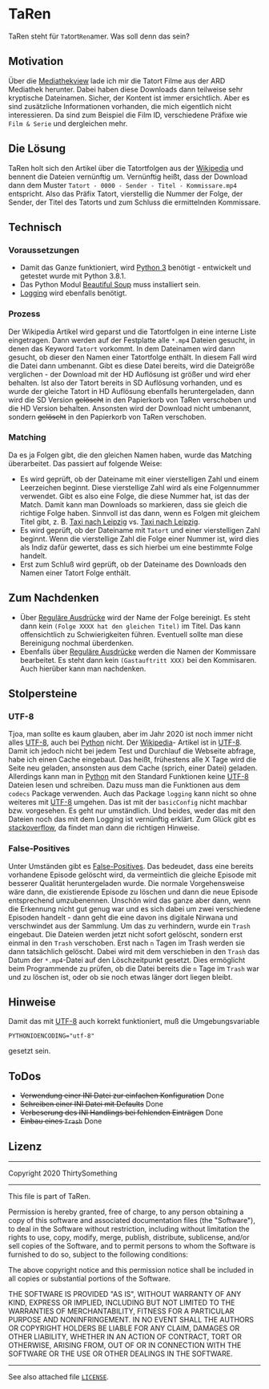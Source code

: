 # TaRen

TaRen steht für ```Ta```tort```Ren```amer. Was soll denn das sein?

## Motivation

Über die [Mediathekview][mediathekview] lade ich mir die Tatort Filme aus der
ARD Mediathek herunter. Dabei haben diese Downloads dann teilweise sehr
kryptische Dateinamen. Sicher, der Kontent ist immer ersichtlich. Aber es sind
zusätzliche Informationen vorhanden, die mich eigentlich nicht interessieren.
Da sind zum Beispiel die Film ID, verschiedene Präfixe wie ```Film & Serie```
und dergleichen mehr.

## Die Lösung

TaRen holt sich den Artikel über die Tatortfolgen aus der [Wikipedia][tatortwiki]
und bennent die Dateien vernünftig um. Vernünftig heißt, dass der Download dann
dem Muster ```Tatort - 0000 - Sender - Titel - Kommissare.mp4``` entspricht.
Also das Präfix Tatort, vierstellig die Nummer der Folge, der Sender, der Titel
des Tatorts und zum Schluss die ermittelnden Kommissare.

## Technisch

### Voraussetzungen

- Damit das Ganze funktioniert, wird [Python 3][python] benötigt - entwickelt
und getestet wurde mit Python 3.8.1.
- Das Python Modul [Beautiful Soup][beautifulsoup] muss installiert sein.
- [Logging][logging] wird ebenfalls benötigt.

### Prozess

Der Wikipedia Artikel wird geparst und die Tatortfolgen in eine interne
Liste eingetragen. Dann werden auf der Festplatte alle ```*.mp4``` Dateien
gesucht, in denen das Keyword ```Tatort``` vorkommt. In dem Dateinamen wird
dann gesucht, ob dieser den Namen einer Tatortfolge enthält. In diesem Fall
wird die Datei dann umbenannt. Gibt es diese Datei bereits, wird die Dateigröße
verglichen - der Download mit der HD Auflösung ist größer und wird eher
behalten. Ist also der Tatort bereits in SD Auflösung vorhanden, und es wurde
der gleiche Tatort in HD Auflösung ebenfalls heruntergeladen, dann wird die
SD Version ~~gelöscht~~ in den Papierkorb von TaRen verschoben und die HD
Version behalten. Ansonsten wird der Download nicht umbenannt, sondern
~~gelöscht~~ in den Papierkorb von TaRen verschoben.

### Matching

Da es ja Folgen gibt, die den gleichen Namen haben, wurde das Matching
überarbeitet. Das passiert auf folgende Weise:

- Es wird geprüft, ob der Dateiname mit einer vierstelligen Zahl und einem
Leerzeichen beginnt. Diese vierstellige Zahl wird als eine Folgennummer
verwendet. Gibt es also eine Folge, die diese Nummer hat, ist das der Match.
Damit kann man Downloads so markieren, dass sie gleich die richtige Folge haben.
Sinnvoll ist das dann, wenn es Folgen mit gleichem Titel gibt, z. B.
[Taxi nach Leipzig][tnlo] vs. [Taxi nach Leipzig][tnln].
- Es wird geprüft, ob der Dateiname mit ```Tatort``` und einer vierstelligen
Zahl beginnt. Wenn die vierstellige Zahl die Folge einer Nummer ist, wird dies
als Indiz dafür gewertet, dass es sich hierbei um eine bestimmte Folge handelt.
- Erst zum Schluß wird geprüft, ob der Dateiname des Downloads den Namen einer
Tatort Folge enthält.

## Zum Nachdenken

- Über [Reguläre Ausdrücke][regexp] wird der Name der Folge bereinigt. Es steht
dann kein ```(Folge XXXX hat den gleichen Titel)``` im Titel. Das kann
offensichtlich zu Schwierigkeiten führen. Eventuell sollte man diese Bereinigung
nochmal überdenken.
- Ebenfalls über [Reguläre Ausdrücke][regexp] werden die Namen der Kommissare
bearbeitet. Es steht dann kein ```(Gastauftritt XXX)``` bei den Kommisaren. Auch
hierüber kann man nachdenken.

## Stolpersteine

### UTF-8

Tjoa, man sollte es kaum glauben, aber im Jahr 2020 ist noch immer nicht alles
[UTF-8][utf8], auch bei [Python][python] nicht. Der [Wikipedia][tatortwiki]-
Artikel ist in [UTF-8][utf8]. Damit ich jedoch nicht bei jedem Test und
Durchlauf die Webseite abfrage, habe ich einen Cache eingebaut. Das heißt,
frühestens alle X Tage wird die Seite neu geladen, ansonsten aus dem Cache
(sprich, einer Datei) geladen. Allerdings kann man in [Python][python] mit den
Standard Funktionen keine [UTF-8][utf8] Dateien lesen und schreiben. Dazu muss
man die Funktionen aus dem ```codecs``` Package verwenden. Auch das Package
```logging``` kann nicht so ohne weiteres mit [UTF-8][utf8] umgehen. Das ist
mit der ```basicConfig``` nicht machbar bzw. vorgesehen. Es geht nur
umständlich. Und beides, weder das mit den Dateien noch das mit dem Logging ist
vernünftig erklärt. Zum Glück gibt es [stackoverflow][stackoverflow], da findet
man dann die richtigen Hinweise.

### False-Positives

Unter Umständen gibt es [False-Positives][fapo]. Das bedeudet, dass eine bereits
vorhandene Episode gelöscht wird, da vermeintlich die gleiche Episode mit
besserer Qualität heruntergeladen wurde. Die normale Vorgehensweise wäre dann,
die existierende Episode zu löschen und dann die neue Episode entsprechend
umzubenennen. Unschön wird das ganze aber dann, wenn die Erkennung nicht gut
genug war und es sich dabei um zwei verschiedene Episoden handelt - dann geht
die eine davon ins digitale Nirwana und verschwindet aus der Sammlung. Um das
zu verhindern, wurde ein ```Trash``` eingebaut. Die Dateien werden jetzt nicht
sofort gelöscht, sondern erst einmal in den ```Trash``` verschoben. Erst nach
```n``` Tagen im Trash werden sie dann tatsächlich gelöscht. Dabei wird mit dem
verschieben in den ```Trash``` das Datum der ```*.mp4```-Datei auf den
Löschzeitpunkt gesetzt. Dies ermöglicht beim Programmende zu prüfen, ob die
Datei bereits die ```n``` Tage im ```Trash``` war und zu löschen ist, oder ob
sie noch etwas länger dort liegen bleibt.

## Hinweise

Damit das mit [UTF-8][utf8] auch korrekt funktioniert, muß die Umgebungsvariable

```SHELL
PYTHONIOENCODING="utf-8"
```

gesetzt sein.

## ToDos

- ~~Verwendung einer INI Datei zur einfachen Konfiguration~~ Done
- ~~Schreiben einer INI Datei mit Defaults~~ Done
- ~~Verbeserung des INI Handlings bei fehlenden Einträgen~~ Done
- ~~Einbau eines ```Trash```~~ Done

## Lizenz

******************************************************************************
Copyright 2020 ThirtySomething
******************************************************************************
This file is part of TaRen.

Permission is hereby granted, free of charge, to any person obtaining a copy
of this software and associated documentation files (the "Software"), to deal
in the Software without restriction, including without limitation the rights
to use, copy, modify, merge, publish, distribute, sublicense, and/or sell
copies of the Software, and to permit persons to whom the Software is
furnished to do so, subject to the following conditions:

The above copyright notice and this permission notice shall be included in all
copies or substantial portions of the Software.

THE SOFTWARE IS PROVIDED "AS IS", WITHOUT WARRANTY OF ANY KIND, EXPRESS OR
IMPLIED, INCLUDING BUT NOT LIMITED TO THE WARRANTIES OF MERCHANTABILITY,
FITNESS FOR A PARTICULAR PURPOSE AND NONINFRINGEMENT. IN NO EVENT SHALL THE
AUTHORS OR COPYRIGHT HOLDERS BE LIABLE FOR ANY CLAIM, DAMAGES OR OTHER
LIABILITY, WHETHER IN AN ACTION OF CONTRACT, TORT OR OTHERWISE, ARISING FROM,
OUT OF OR IN CONNECTION WITH THE SOFTWARE OR THE USE OR OTHER DEALINGS IN THE
SOFTWARE.
******************************************************************************

See also attached file [`LICENSE`](./LICENSE "MIT License").

[beautifulsoup]: https://www.crummy.com/software/BeautifulSoup/
[fapo]: https://en.wikipedia.org/wiki/False_positives_and_false_negatives
[logging]: https://docs.python.org/3/library/logging.html
[mediathekview]: https://mediathekview.de/
[python]: https://de.wikipedia.org/wiki/Python_(Programmiersprache)
[regexp]: https://de.wikipedia.org/wiki/Regul%C3%A4rer_Ausdruck
[stackoverflow]: https://www.stackoverflow.com
[tatortwiki]: https://de.wikipedia.org/wiki/Liste_der_Tatort-Folgen
[tnln]: https://de.wikipedia.org/wiki/Tatort:_Taxi_nach_Leipzig_(2016)
[tnlo]: https://de.wikipedia.org/wiki/Tatort:_Taxi_nach_Leipzig_(1970)
[utf8]: https://de.wikipedia.org/wiki/UTF-8